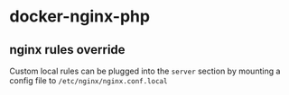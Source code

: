 # docker-nginx-php


## nginx rules override

Custom local rules can be plugged into the `server` section by mounting a config file to `/etc/nginx/nginx.conf.local`

